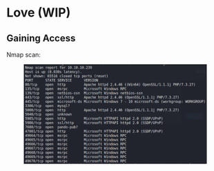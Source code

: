 # Love (WIP)

## Gaining Access

Nmap scan:

<figure><img src="../../../.gitbook/assets/image (8).png" alt=""><figcaption></figcaption></figure>

